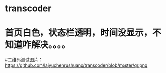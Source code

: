 # transcoder
# 首页白色，状态栏透明，时间没显示，不知道咋解决。。。。
#二维码测试图片：
https://github.com/laiyuchenrushuang/transcoder/blob/master/qr.png
